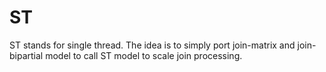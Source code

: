 # ST
ST stands for single thread. The idea is to simply port join-matrix and join-bipartial model to call ST model to scale join processing.